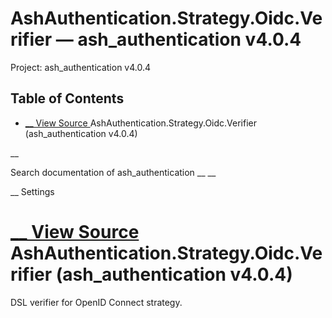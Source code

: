 # AshAuthentication.Strategy.Oidc.Verifier — ash_authentication v4.0.4

Project: ash_authentication v4.0.4

## Table of Contents

- [ __ View Source ](external_link) AshAuthentication.Strategy.Oidc.Verifier (ash_authentication v4.0.4)

__

Search documentation of ash_authentication __ __

__ Settings

#  [ __ View Source ](external_link) AshAuthentication.Strategy.Oidc.Verifier (ash_authentication v4.0.4)

DSL verifier for OpenID Connect strategy.
